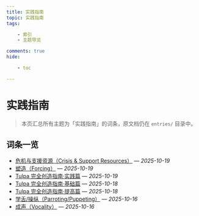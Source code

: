 ```yaml
---
title: 实践指南
topic: 实践指南
tags:

    - 索引
    - 主题导览

comments: true
hide:

    - toc

---
```


# 实践指南

> 本页汇总所有主题为「实践指南」的词条，原文档仍在 `entries/` 目录中。

## 词条一览

- [危机与支援资源（Crisis & Support Resources）](Crisis-And-Support-Resources.md) — *2025-10-19*
- [塑造（Forcing）](Forcing.md) — *2025-10-19*
- [Tulpa 完全创造指南·实践篇](Tulpa-Guide-2.md) — *2025-10-19*
- [Tulpa 完全创造指南·基础篇](Tulpa-Guide-1.md) — *2025-10-18*
- [Tulpa 完全创造指南·提高篇](Tulpa-Guide-3.md) — *2025-10-18*
- [学舌/操纵（Parroting/Puppeting）](Parroting-Puppeting.md) — *2025-10-16*
- [成声（Vocality）](Vocality.md) — *2025-10-16*

